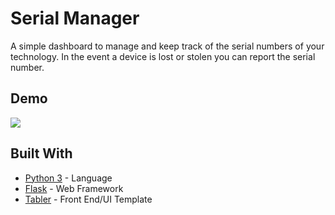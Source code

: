 # Serial Manager

A simple dashboard to manage and keep track of the serial numbers of your technology. In the event a device is lost or stolen you can report the serial number.

## Demo

![](serial-manager-demo.gif)

## Built With

* [Python 3](https://www.python.org/) - Language
* [Flask](https://palletsprojects.com/p/flask/) - Web Framework
* [Tabler](https://tabler.io/) - Front End/UI Template